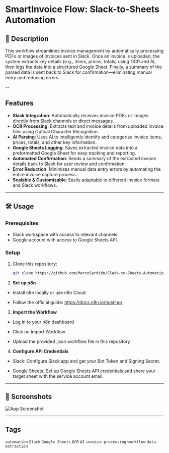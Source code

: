 
# SmartInvoice Flow: Slack-to-Sheets Automation

## 📄 Description

This workflow streamlines invoice management by automatically processing PDFs or images of invoices sent in Slack. Once an invoice is uploaded, the system extracts key details (e.g., items, prices, totals) using OCR and AI, then logs the data into a structured Google Sheet. Finally, a summary of the parsed data is sent back to Slack for confirmation—eliminating manual entry and reducing errors.

--

## Features
- **Slack Integration**: Automatically receives invoice PDFs or images directly from Slack channels or direct messages.
- **OCR Processing**: Extracts text and invoice details from uploaded invoice files using Optical Character Recognition.
- **AI Parsing**: Uses AI to intelligently identify and categorize invoice items, prices, totals, and other key information.
- **Google Sheets Logging**: Saves extracted invoice data into a preformatted Google Sheet for easy tracking and reporting.
- **Automated Confirmation**: Sends a summary of the extracted invoice details back to Slack for user review and confirmation.
- **Error Reduction**: Minimizes manual data entry errors by automating the entire invoice capture process.
- **Scalable & Customizable**: Easily adaptable to different invoice formats and Slack workflows.

---

## 🛠 Usage

### Prerequisites
- Slack workspace with access to relevant channels.
- Google account with access to Google Sheets API.


### Setup
1. Clone this repository:
   ```bash
   git clone https://github.com/MarcoSardido/Slack-to-Sheets-Automation.git
    ```

2. **Set up n8n**

- Install n8n locally or use n8n Cloud

- Follow the official guide: https://docs.n8n.io/hosting/

3. **Import the Workflow**

- Log in to your n8n dashboard

- Click on Import Workflow

- Upload the provided .json workflow file in this repository

4. **Configure API Credentials**

- Slack: Configure Slack app and get your Bot Token and Signing Secret.

- Google Sheets: Set up Google Sheets API credentials and share your target sheet with the service account email.

---
## 📸 Screenshots

![App Screenshot](https://res.cloudinary.com/deiymcwio/image/upload/v1752486229/snapshot_fs3sad.png)

---
## Tags
`automation` `Slack` `Google Sheets` `OCR` `AI` `invoice-processing` `workflow` `data-extraction`
